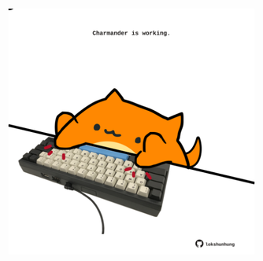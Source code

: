 <!-- built at 06/06/2024, 23:00:41 UTC -->
<p align="center">
  <img width="500" height="500" src="./ReadmeImage.svg">
</p>
